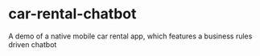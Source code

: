 # car-rental-chatbot
A demo of a native mobile car rental app, which features a business rules driven chatbot
